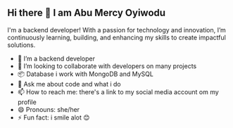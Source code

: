 ## Hi there 👋 I am Abu Mercy Oyiwodu

I'm a backend developer! With a passion for technology and innovation, I’m continuously learning, building, and enhancing my skills to create impactful solutions.

- 🌱 I’m a backend developer 
- 👯 I’m looking to collaborate with developers on many projects
- 📦 Database i work with MongoDB and MySQL
- 💬 Ask me about code and what i do
- 📫 How to reach me: there's a link to my social media account om my profile 
- 😄 Pronouns: she/her
- ⚡ Fun fact: i smile alot 😊
